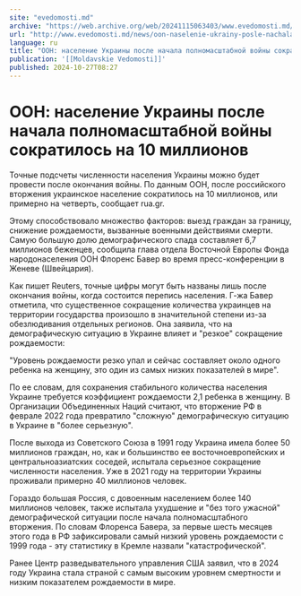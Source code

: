 ```yaml
---
site: "evedomosti.md"
archive: "https://web.archive.org/web/20241115063403/www.evedomosti.md/news/oon-naselenie-ukrainy-posle-nachala-polnomasshtabnoj-vojny-s"
url: "http://www.evedomosti.md/news/oon-naselenie-ukrainy-posle-nachala-polnomasshtabnoj-vojny-s"
language: ru
title: "ООН: население Украины после начала полномасштабной войны сократилось на 10 миллионов"
publication: '[[Moldavskie Vedomosti]]'
published: 2024-10-27T08:27
---
```


# ООН: население Украины после начала полномасштабной войны сократилось на 10 миллионов

Точные подсчеты численности населения Украины можно будет провести после окончания войны. По данным ООН, после российского вторжения украинское население сократилось на 10 миллионов, или примерно на четверть, сообщает rua.gr.

Этому способствовало множество факторов: выезд граждан за границу, снижение рождаемости, вызванные военными действиями смерти. Самую большую долю демографического спада составляет 6,7 миллионов беженцев, сообщила глава отдела Восточной Европы Фонда народонаселения ООН Флоренс Бавер во время пресс-конференции в Женеве (Швейцария).

Как пишет Reuters, точные цифры могут быть названы лишь после окончания войны, когда состоится перепись населения. Г-жа Бавер отметила, что существенное сокращение количества украинцев на территории государства произошло в значительной степени из-за обезлюдивания отдельных регионов. Она заявила, что на демографическую ситуацию в Украине влияет и "резкое" сокращение рождаемости:

"Уровень рождаемости резко упал и сейчас составляет около одного ребенка на женщину, это один из самых низких показателей в мире".

По ее словам, для сохранения стабильного количества населения Украине требуется коэффициент рождаемости 2,1 ребенка в женщину. В Организации Объединенных Наций считают, что вторжение РФ в феврале 2022 года превратило "сложную" демографическую ситуацию в Украине в "более серьезную".

После выхода из Советского Союза в 1991 году Украина имела более 50 миллионов граждан, но, как и большинство ее восточноевропейских и центральноазиатских соседей, испытала серьезное сокращение численности населения. Уже в 2021 году на территории Украины проживали примерно 40 миллионов человек.

Гораздо большая Россия, с довоенным населением более 140 миллионов человек, также испытала ухудшение и "без того ужасной" демографической ситуации после начала полномасштабного вторжения. По словам Флоренса Бавера, за первые шесть месяцев этого года в РФ зафиксировали самый низкий уровень рождаемости с 1999 года - эту статистику в Кремле назвали "катастрофической".

Ранее Центр разведывательного управления США заявил, что в 2024 году Украина стала страной с самым высоким уровнем смертности и низким показателем рождаемости в мире.